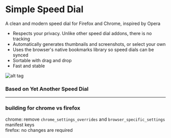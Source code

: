 # Simple Speed Dial

A clean and modern speed dial for Firefox and Chrome, inspired by Opera

-   Respects your privacy. Unlike other speed dial addons, there is no tracking
-   Automatically generates thumbnails and screenshots, or select your own
-   Uses the browser's native bookmarks library so speed dials can be synced
-   Sortable with drag and drop
-   Fast and stable

![alt tag](https://github.com/conceptualspace/yet-another-speed-dial/raw/master/assets/screenshot.png)

### Based on Yet Another Speed Dial

---

### building for chrome vs firefox

chrome: remove `chrome_settings_overrides` and `browser_specific_settings` manifest keys  
firefox: no changes are required
